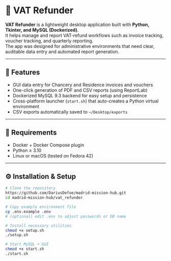 # 🧾 VAT Refunder

**VAT Refunder** is a lightweight desktop application built with **Python, Tkinter, and MySQL (Dockerized)**.  
It helps manage and report VAT-refund workflows such as invoice tracking, voucher tracking, and quarterly reporting.  
The app was designed for administrative environments that need clear, auditable data entry and automated report generation.

---

## 🚀 Features
- GUI data entry for Chancery and Residence invoices and vouchers  
- One-click generation of PDF and CSV reports (using ReportLab)  
- Dockerized MySQL 9.3 backend for easy setup and persistence  
- Cross-platform launcher (`start.sh`) that auto-creates a Python virtual environment  
- CSV exports automatically saved to `~/Desktop/exports`

---

## 🧩 Requirements
- Docker + Docker Compose plugin  
- Python ≥ 3.10  
- Linux or macOS (tested on Fedora 42)

---

## ⚙️ Installation & Setup
```bash
# Clone the repository
https://github.com/DariusDefoe/madrid-mission-hub.git
cd madrid-mission-hub/vat_refunder

# Copy example environment file
cp .env.example .env
# (optional) edit .env to adjust passwords or DB name

# Install necessary utilities
chmod +x setup.sh
./setup.sh

# Start MySQL + GUI
chmod +x start.sh
./start.sh
